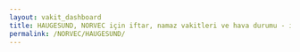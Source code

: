 ```yaml
---
layout: vakit_dashboard
title: HAUGESUND, NORVEC için iftar, namaz vakitleri ve hava durumu - ilçe/eyalet seç
permalink: /NORVEC/HAUGESUND/
---
```


<script type="text/javascript">
  var GLOBAL_COUNTRY = 'NORVEC';
  var GLOBAL_CITY = 'HAUGESUND';
  var GLOBAL_STATE = '';
  var lat = 72;
  var lon = 21;
</script>
